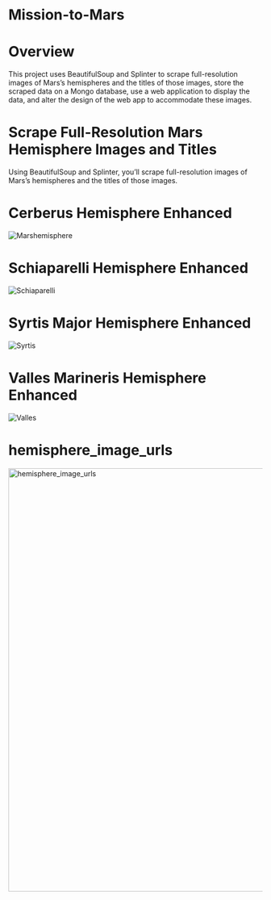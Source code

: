 # Mission-to-Mars
# Overview
This project uses BeautifulSoup and Splinter to scrape full-resolution images of Mars’s hemispheres and the titles of those images, store the scraped data on a Mongo database, use a web application to display the data, and alter the design of the web app to accommodate these images.
# Scrape Full-Resolution Mars Hemisphere Images and Titles
Using BeautifulSoup and Splinter, you’ll scrape full-resolution images of Mars’s hemispheres and the titles of those images.
# Cerberus Hemisphere Enhanced
![Marshemisphere](https://user-images.githubusercontent.com/89113627/150671215-a4d6d3e1-2586-4058-8b9d-2a69d5c2e98c.jpg)
# Schiaparelli Hemisphere Enhanced
![Schiaparelli](https://user-images.githubusercontent.com/89113627/150671336-83a19915-124d-4900-84ed-19b79de2cba0.jpg)
# Syrtis Major Hemisphere Enhanced
![Syrtis](https://user-images.githubusercontent.com/89113627/150671459-51a12a09-598d-4f84-aa69-dd41566034bf.jpg)
# Valles Marineris Hemisphere Enhanced
![Valles](https://user-images.githubusercontent.com/89113627/150671580-924cd367-db57-4d57-b041-7a331be80175.jpg)
# hemisphere_image_urls
<img width="839" alt="hemisphere_image_urls" src="https://user-images.githubusercontent.com/89113627/150671655-e612c25d-df63-4618-a5e8-4e6d53c59cdc.png">


